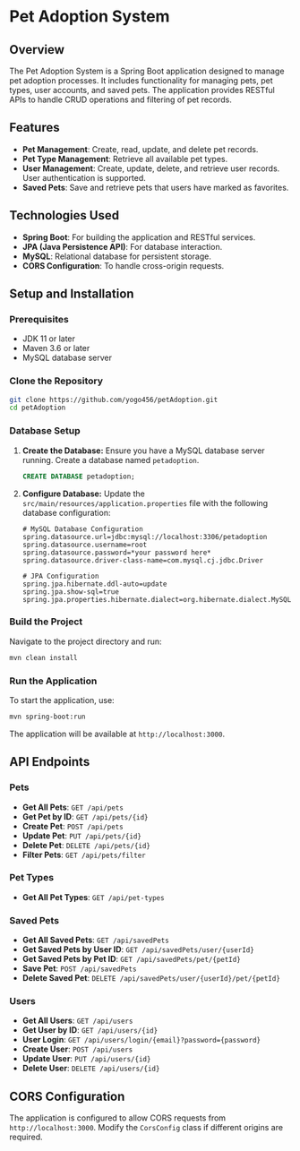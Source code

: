# Pet Adoption System

## Overview

The Pet Adoption System is a Spring Boot application designed to manage pet adoption processes. It includes functionality for managing pets, pet types, user accounts, and saved pets. The application provides RESTful APIs to handle CRUD operations and filtering of pet records.

## Features

- **Pet Management**: Create, read, update, and delete pet records.
- **Pet Type Management**: Retrieve all available pet types.
- **User Management**: Create, update, delete, and retrieve user records. User authentication is supported.
- **Saved Pets**: Save and retrieve pets that users have marked as favorites.

## Technologies Used

- **Spring Boot**: For building the application and RESTful services.
- **JPA (Java Persistence API)**: For database interaction.
- **MySQL**: Relational database for persistent storage.
- **CORS Configuration**: To handle cross-origin requests.

## Setup and Installation

### Prerequisites

- JDK 11 or later
- Maven 3.6 or later
- MySQL database server

### Clone the Repository

```bash
git clone https://github.com/yogo456/petAdoption.git
cd petAdoption
```

### Database Setup

1. **Create the Database:**
   Ensure you have a MySQL database server running. Create a database named `petadoption`.

   ```sql
   CREATE DATABASE petadoption;
   ```

2. **Configure Database:**
   Update the `src/main/resources/application.properties` file with the following database configuration:

   ```properties
   # MySQL Database Configuration
   spring.datasource.url=jdbc:mysql://localhost:3306/petadoption
   spring.datasource.username=root
   spring.datasource.password=*your password here*
   spring.datasource.driver-class-name=com.mysql.cj.jdbc.Driver

   # JPA Configuration
   spring.jpa.hibernate.ddl-auto=update
   spring.jpa.show-sql=true
   spring.jpa.properties.hibernate.dialect=org.hibernate.dialect.MySQL8Dialect
   ```

### Build the Project

Navigate to the project directory and run:

```bash
mvn clean install
```

### Run the Application

To start the application, use:

```bash
mvn spring-boot:run
```

The application will be available at `http://localhost:3000`.

## API Endpoints

### Pets

- **Get All Pets**: `GET /api/pets`
- **Get Pet by ID**: `GET /api/pets/{id}`
- **Create Pet**: `POST /api/pets`
- **Update Pet**: `PUT /api/pets/{id}`
- **Delete Pet**: `DELETE /api/pets/{id}`
- **Filter Pets**: `GET /api/pets/filter`

### Pet Types

- **Get All Pet Types**: `GET /api/pet-types`

### Saved Pets

- **Get All Saved Pets**: `GET /api/savedPets`
- **Get Saved Pets by User ID**: `GET /api/savedPets/user/{userId}`
- **Get Saved Pets by Pet ID**: `GET /api/savedPets/pet/{petId}`
- **Save Pet**: `POST /api/savedPets`
- **Delete Saved Pet**: `DELETE /api/savedPets/user/{userId}/pet/{petId}`

### Users

- **Get All Users**: `GET /api/users`
- **Get User by ID**: `GET /api/users/{id}`
- **User Login**: `GET /api/users/login/{email}?password={password}`
- **Create User**: `POST /api/users`
- **Update User**: `PUT /api/users/{id}`
- **Delete User**: `DELETE /api/users/{id}`

## CORS Configuration

The application is configured to allow CORS requests from `http://localhost:3000`. Modify the `CorsConfig` class if different origins are required.